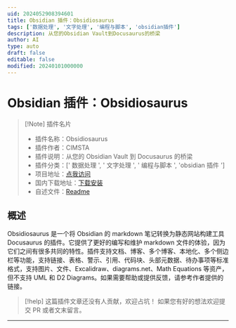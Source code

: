 ```yaml
---
uid: 2024052908394601
title: Obsidian 插件：Obsidiosaurus
tags: ['数据处理', '文字处理', '编程与脚本', 'obsidian插件']
description: 从您的Obsidian Vault到Docusaurus的桥梁
author: AI
type: auto
draft: false
editable: false
modified: 20240101000000
---
```


# Obsidian 插件：Obsidiosaurus

> [!Note] 插件名片
> - 插件名称：Obsidiosaurus
> - 插件作者：CIMSTA
> - 插件说明：从您的 Obsidian Vault 到 Docusaurus 的桥梁
> - 插件分类：[' 数据处理 ', ' 文字处理 ', ' 编程与脚本 ', 'obsidian 插件 ']
> - 项目地址：[点我访问](https://github.com/CIMSTA/obsidiosaurus)
> - 国内下载地址：[下载安装](https://pkmer.cn/products/plugin/pluginMarket/?obsidiosaurus)
> - 自述文件：[Readme](https://ghproxy.net/https://raw.githubusercontent.com/CIMSTA/obsidiosaurus/main/README.md)

## 概述

Obsidiosaurus 是一个将 Obsidian 的 markdown 笔记转换为静态网站构建工具 Docusaurus 的插件。它提供了更好的编写和维护 markdown 文件的体验，因为它们之间有很多共同的特性。插件支持文档、博客、多个博客、本地化、多个侧边栏等功能，支持链接、表格、警示、引用、代码块、头部元数据、待办事项等标准格式，支持图片、文件、Excalidraw、diagrams.net、Math Equations 等资产，但不支持 UML 和 D2 Diagrams。如果需要帮助或提供反馈，请参考作者提供的链接。

> [!help]
> 这篇插件文章还没有人贡献，欢迎占坑！
> 如果您有好的想法欢迎提交 PR 或者文末留言。

---




